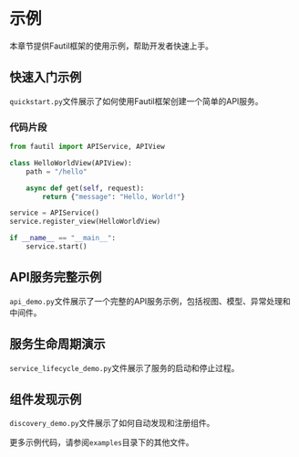 # 示例

本章节提供Fautil框架的使用示例，帮助开发者快速上手。

## 快速入门示例

`quickstart.py`文件展示了如何使用Fautil框架创建一个简单的API服务。

### 代码片段

```python
from fautil import APIService, APIView

class HelloWorldView(APIView):
    path = "/hello"

    async def get(self, request):
        return {"message": "Hello, World!"}

service = APIService()
service.register_view(HelloWorldView)

if __name__ == "__main__":
    service.start()
```

## API服务完整示例

`api_demo.py`文件展示了一个完整的API服务示例，包括视图、模型、异常处理和中间件。

## 服务生命周期演示

`service_lifecycle_demo.py`文件展示了服务的启动和停止过程。

## 组件发现示例

`discovery_demo.py`文件展示了如何自动发现和注册组件。

更多示例代码，请参阅`examples`目录下的其他文件。
